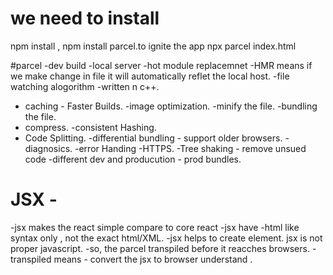 # we need to install 
npm install , npm install parcel.to ignite the app npx parcel index.html

#parcel
   -dev build
   -local server
   -hot module replacemnet -HMR means if we make change in file it will automatically reflet the local host.
   -file watching alogorithm -written n c++.
   - caching - Faster Builds.
   -image optimization.
   -minify the file.
   -bundling the file.
   - compress.
   -consistent Hashing.
   - Code Splitting.
   -differential bundling - support older browsers.
   -diagnosics.
   -error Handing
   -HTTPS.
   -Tree shaking - remove unsued code 
   -different dev and producution - prod  bundles.

  # JSX -
  -jsx makes the react simple compare to core react
  -jsx have -html like syntax only , not the exact html/XML.
  -jsx helps to create element.
  jsx is not proper javascript.
  -so, the parcel transpiled before it reacches browsers. 
  -transpiled means - convert the jsx to browser understand .

